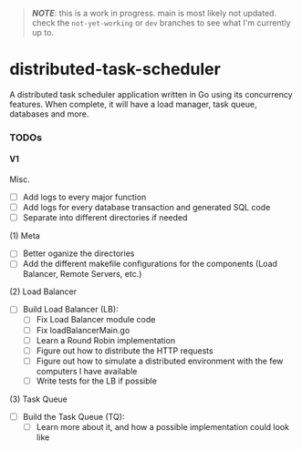 > **_NOTE_**: this is a work in progress. main is most likely not updated. check the `not-yet-working` or `dev` branches to see what I'm currently up to. 

# distributed-task-scheduler
A distributed task scheduler application written in Go using its concurrency features. When complete, it will have a load manager, task queue, databases and more.

### TODOs

#### V1

Misc. 
- [ ] Add logs to every major function
- [ ] Add logs for every database transaction and generated SQL code
- [ ] Separate into different directories if needed

(1) Meta
- [ ] Better oganize the directories
- [ ] Add the different makefile configurations for the components (Load Balancer, Remote Servers, etc.)

(2) Load Balancer
- [ ] Build Load Balancer (LB):
    - [ ] Fix Load Balancer module code
    - [ ] Fix loadBalancerMain.go
    - [ ] Learn a Round Robin implementation 
    - [ ] Figure out how to distribute the HTTP requests
    - [ ] Figure out how to simulate a distributed environment with the few computers I have available
    - [ ] Write tests for the LB if possible

(3) Task Queue
- [ ] Build the Task Queue (TQ):
    - [ ] Learn more about it, and how a possible implementation could look like
